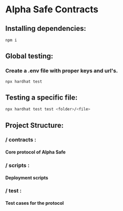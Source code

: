 # Alpha Safe Contracts 

## Installing dependencies:
```bash 
npm i
```

## Global testing: 

### Create a .env file with proper keys and url's.
```bash 
npx hardhat test
```

## Testing a specific file: 
```bash 
npx hardhat test test <folder>/<file>
```

## Project Structure: 

### / contracts :

#### Core protocol of Alpha Safe

### / scripts : 

#### Deployment scripts

### / test : 

#### Test cases for the protocol
